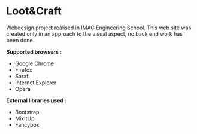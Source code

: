 # Loot&Craft

Webdesign project realised in IMAC Engineering School. This web site was created only in an approach to the visual aspect, no back end work has been done.

**Supported browsers :**

- Google Chrome
- Firefox
- Sarafi
- Internet Explorer
- Opera

**External libraries used :**

- Bootstrap
- MixItUp 
- Fancybox